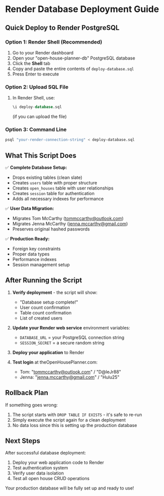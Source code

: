 # Render Database Deployment Guide

## Quick Deploy to Render PostgreSQL

### Option 1: Render Shell (Recommended)
1. Go to your Render dashboard
2. Open your "open-house-planner-db" PostgreSQL database
3. Click the **Shell** tab
4. Copy and paste the entire contents of `deploy-database.sql`
5. Press Enter to execute

### Option 2: Upload SQL File
1. In Render Shell, use:
   ```sql
   \i deploy-database.sql
   ```
   (if you can upload the file)

### Option 3: Command Line
```bash
psql "your-render-connection-string" < deploy-database.sql
```

## What This Script Does

✅ **Complete Database Setup:**
- Drops existing tables (clean slate)
- Creates `users` table with proper structure
- Creates `open_houses` table with user relationships
- Creates `session` table for authentication
- Adds all necessary indexes for performance

✅ **User Data Migration:**
- Migrates Tom McCarthy (tommccarthy@outlook.com)
- Migrates Jenna McCarthy (jenna.mccarthy@gmail.com)
- Preserves original hashed passwords

✅ **Production Ready:**
- Foreign key constraints
- Proper data types
- Performance indexes
- Session management setup

## After Running the Script

1. **Verify deployment** - the script will show:
   - "Database setup complete!"
   - User count confirmation
   - Table count confirmation
   - List of created users

2. **Update your Render web service** environment variables:
   - `DATABASE_URL` = your PostgreSQL connection string
   - `SESSION_SECRET` = a secure random string

3. **Deploy your application** to Render

4. **Test login** at theOpenHousePlanner.com:
   - Tom: "tommccarthy@outlook.com" / "D@leJr88"
   - Jenna: "jenna.mccarthy@gmail.com" / "Hulu25"

## Rollback Plan

If something goes wrong:
1. The script starts with `DROP TABLE IF EXISTS` - it's safe to re-run
2. Simply execute the script again for a clean deployment
3. No data loss since this is setting up the production database

## Next Steps

After successful database deployment:
1. Deploy your web application code to Render
2. Test authentication system
3. Verify user data isolation
4. Test all open house CRUD operations

Your production database will be fully set up and ready to use!
